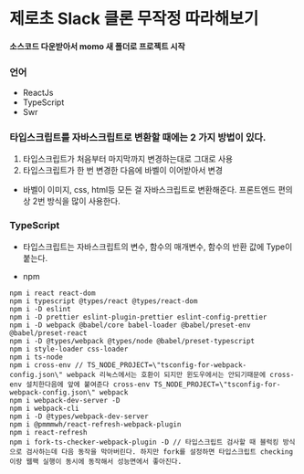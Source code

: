 # 제로초 Slack 클론 무작정 따라해보기

#### 소스코드 다운받아서 momo 새 폴더로 프로젝트 시작

### 언어

- ReactJs
- TypeScript
- Swr

### 타입스크립트를 자바스크립트로 변환할 때에는 2 가지 방법이 있다.

1. 타입스크립트가 처음부터 마지막까지 변경하는대로 그대로 사용
2. 타입스크립트가 한 번 변경한 다음에 바벨이 이어받아서 변경

- 바벨이 이미지, css, html등 모든 걸 자바스크립트로 변환해준다. 프론트엔드 편의상 2번 방식을 많이 사용한다.

### TypeScript

- 타입스크립트는 자바스크립트의 변수, 함수의 매개변수, 함수의 반환 값에 Type이 붙는다.

- npm

```
npm i react react-dom
npm i typescript @types/react @types/react-dom
npm i -D eslint
npm i -D prettier eslint-plugin-prettier eslint-config-prettier
npm i -D webpack @babel/core babel-loader @babel/preset-env @babel/preset-react
npm i -D @types/webpack @types/node @babel/preset-typescript
npm i style-loader css-loader
npm i ts-node
npm i cross-env // TS_NODE_PROJECT=\"tsconfig-for-webpack-config.json\" webpack 리눅스에서는 호환이 되지만 윈도우에서는 안되기때문에 cross-env 설치한다음에 앞에 붙여준다 cross-env TS_NODE_PROJECT=\"tsconfig-for-webpack-config.json\" webpack
npm i webpack-dev-server -D
npm i webpack-cli
npm i -D @types/webpack-dev-server
npm i @pmmmwh/react-refresh-webpack-plugin
npm i react-refresh
npm i fork-ts-checker-webpack-plugin -D // 타입스크립트 검사할 때 블럭킹 방식으로 검사하는데 다음 동작을 막아버린다. 하지만 fork를 설정하면 타입스크립트 checking이랑 웹팩 실행이 동시에 동작해서 성능면에서 좋아진다.

```

